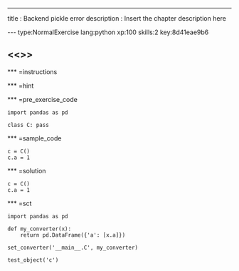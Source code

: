 ---
title       : Backend pickle error
description : Insert the chapter description here

--- type:NormalExercise lang:python xp:100 skills:2 key:8d41eae9b6
## <<<New Exercise>>>



*** =instructions

*** =hint

*** =pre_exercise_code
```{python}
import pandas as pd

class C: pass
```

*** =sample_code
```{python}
c = C()
c.a = 1
```

*** =solution
```{python}
c = C()
c.a = 1
```

*** =sct
```{python}
import pandas as pd

def my_converter(x):
    return pd.DataFrame({'a': [x.a]})

set_converter('__main__.C', my_converter)

test_object('c')
```
